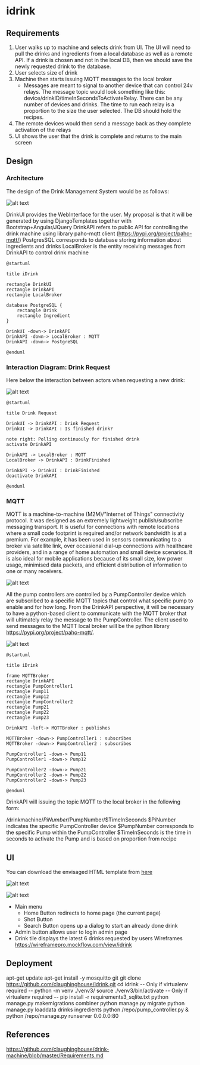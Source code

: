 # idrink


## Requirements

1. User walks up to machine and selects drink from UI. The UI will need to pull the drinks and ingredients from a local database as well as a remote API. If a drink is chosen and not in the local DB, then we should save the newly requested drink to the database.
2. User selects size of drink
3. Machine then starts issuing MQTT messages to the local broker
   - Messages are meant to signal to another device that can control 24v relays. The message topic would look something like this: device/drinkID/timeInSecondsToActivateRelay. There can be any number of devices and drinks. The time to run each relay is a proportion to the size the user selected. The DB should hold the recipes.
4. The remote devices would then send a message back as they complete activation of the relays
5. UI shows the user that the drink is complete and returns to the main screen

## Design

### Architecture

The design of the Drink Management System would be as follows:

![alt text](https://user-images.githubusercontent.com/3708141/40468179-e8cf0018-5f2c-11e8-8d67-91110ea9cfee.png)

DrinkUI provides the WebInterface for the user. My proposal is that it will be generated by using DjangoTemplates together with Bootstrap+Angular/JQuery
DrinkAPI refers to public API for controlling the drink machine using library paho-mqtt client (https://pypi.org/project/paho-mqtt/)
PostgresSQL corresponds to database storing information about ingredients and drinks
LocalBroker is the entity receiving messages from DrinkAPI to control drink machine

```
@startuml

title iDrink

rectangle DrinkUI
rectangle DrinkAPI
rectangle LocalBroker

database PostgreSQL {
    rectangle Drink
    rectangle Ingredient
}

DrinkUI -down-> DrinkAPI
DrinkAPI -down-> LocalBroker : MQTT
DrinkAPI -down-> PostgreSQL

@enduml
```

### Interaction Diagram: Drink Request

Here below the interaction between actors when requesting a new drink:

![alt text](https://user-images.githubusercontent.com/3708141/40468168-e1fa9e28-5f2c-11e8-9a88-5a02538fe81d.png)

```
@startuml

title Drink Request

DrinkUI -> DrinkAPI : Drink Request
DrinkUI -> DrinkAPI : Is finished drink?

note right: Polling continuouly for finished drink
activate DrinkAPI

DrinkAPI -> LocalBroker : MQTT
LocalBroker -> DrinkAPI : DrinkFinished

DrinkAPI -> DrinkUI : DrinkFinished
deactivate DrinkAPI

@enduml
```

### MQTT

MQTT is a machine-to-machine (M2M)/"Internet of Things" connectivity protocol. It was designed as an extremely lightweight publish/subscribe messaging transport. It is useful for connections with remote locations where a small code footprint is required and/or network bandwidth is at a premium. For example, it has been used in sensors communicating to a broker via satellite link, over occasional dial-up connections with healthcare providers, and in a range of home automation and small device scenarios. It is also ideal for mobile applications because of its small size, low power usage, minimised data packets, and efficient distribution of information to one or many receivers.

![alt text](https://user-images.githubusercontent.com/3708141/40468176-e8592528-5f2c-11e8-9d47-dc6c92cc8906.png)

All the pump controllers are controlled by a PumpController device which are subscribed to a specific MQTT topics that control what specific pump to enable and for how long. From the DrinkAPI perspective, it will be necessary to have a python-based client to communicate with the MQTT broker that will ultimately relay the message to the PumpController. The client used to send messages to the MQTT local broker will be the python library
https://pypi.org/project/paho-mqtt/.

![alt text](https://user-images.githubusercontent.com/3708141/40468180-e8fa423c-5f2c-11e8-8dc2-1d2657f173c2.jpg)

```
@startuml

title iDrink

frame MQTTBroker
rectangle DrinkAPI
rectangle PumpController1
rectangle Pump11
rectangle Pump12
rectangle PumpController2
rectangle Pump21
rectangle Pump22
rectangle Pump23

DrinkAPI -left-> MQTTBroker : publishes

MQTTBroker -down-> PumpController1 : subscribes
MQTTBroker -down-> PumpController2 : subscribes

PumpController1 -down-> Pump11
PumpController1 -down-> Pump12

PumpController2 -down-> Pump21
PumpController2 -down-> Pump22
PumpController2 -down-> Pump23

@enduml
```

DrinkAPI will issuing the topic MQTT to the local broker in the following form:

/drinkmachine/$PiNumber/$PumpNumber/$TimeInSeconds
$PiNumber indicates the specific PumpController device
$PumpNumber corresponds to the specific Pump within the PumpController
$TimeInSeconds is the time in seconds to activate the Pump and is based on proportion from recipe

## UI

You can download the envisaged HTML template from [here](https://github.com/storrellas/idrink/files/2034068/UI-HTML.zip)

![alt text](https://user-images.githubusercontent.com/3708141/40468177-e8774738-5f2c-11e8-8740-2552d2535a01.jpg)

![alt text](https://user-images.githubusercontent.com/3708141/40468178-e8929f10-5f2c-11e8-93f6-2b8230655ad1.jpg)

- Main menu
  - Home Button redirects to home page (the current page)
  - Shot Button
  - Search Button opens up a dialog to start an already done drink
- Admin button allows user to login admin page
- Drink tile displays the latest 6 drinks requested by users
Wireframes
https://wireframepro.mockflow.com/view/idrink

## Deployment

apt-get update
apt-get install -y mosquitto git
git clone https://github.com/claughinghouse/idrink.git
cd idrink
-- Only if virtualenv required --
python -m venv ./venv3/
source ./venv3/bin/activate
-- Only if virtualenv required --
pip install -r requirements3_sqlite.txt
python manage.py makemigrations combiner
python manage.py migrate
python manage.py loaddata drinks ingredients
python /repo/pump_controller.py & python /repo/manage.py runserver 0.0.0.0:80

## References

https://github.com/claughinghouse/drink-machine/blob/master/Requirements.md
